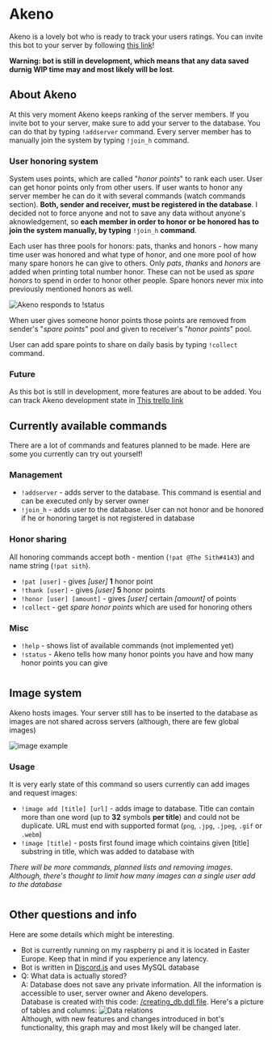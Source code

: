 # Akeno

Akeno is a lovely bot who is ready to track your users ratings. You can invite this bot to your server by following [this link](https://discordapp.com/oauth2/authorize?client_id=429672169203695616&scope=bot)! 

**Warning: bot is still in development, which means that any data saved durnig WIP time may and most likely will be lost**.

## About Akeno

At this very moment Akeno keeps ranking of the server members. If you invite bot to your server, make sure to add your server to the database. You can do that by typing `!addserver` command. Every server member has to manually join the system by typing `!join_h` command. 

### User honoring system

System uses points, which are called "_honor points_" to rank each user. User can get honor points only from other users. If user wants to honor any server member he can do it with several commands (watch commands section). **Both, sender and receiver, must be registered in the database**. I decided not to force anyone and not to save any data without anyone's aknowledgement, so **each member in order to honor or be honored has to join the system manually, by typing** `!join_h` **command**. 

Each user has three pools for honors: pats, thanks and honors - how many time user was honored and what type of honor, and one more pool of how many spare honors he can give to others. Only _pats_, _thanks_ and _honors_ are added when printing total number honor. These can not be used as _spare honors_ to spend in order to honor other people. Spare honors never mix into previously mentioned honors as well. 

![Akeno responds to !status](https://media.discordapp.net/attachments/435533207371251737/435539135441403925/unknown.png)

When user gives someone honor points those points are removed from sender's "_spare points_" pool and given to receiver's "_honor points_" pool.

User can add spare points to share on daily basis by typing `!collect` command.

### Future

As this bot is still in development, more features are about to be added. You can track Akeno development state in [This trello link](https://trello.com/b/UhXzC8sp/akeno-discord-bot-progress)

## Currently available commands

There are a lot of commands and features planned to be made. Here are some you currently can try out yourself!

### Management

* `!addserver` - adds server to the database. This command is esential and can be executed only by server owner
* `!join_h` - adds user to the database. User can not honor and be honored if he or honoring target is not registered in database

### Honor sharing

All honoring commands accept both - mention (`!pat @The Sith#4143`) and name string (`!pat sith`).
* `!pat [user]` -  gives _[user]_ **1** honor point
* `!thank [user]` - gives _[user]_ **5** honor points
* `!honor [user] [amount]` - gives _[user]_ certain _[amount]_ of points
* `!collect` - get _spare honor points_ which are used for honoring others 

### Misc

* `!help` - shows list of available commands (not implemented yet)
* `!status` - Akeno tells how many honor points you have and how many honor points you can give

#

## Image system

Akeno hosts images. Your server still has to be inserted to the database as images are not shared across servers (although, there are few global images)

![image example](https://media.discordapp.net/attachments/430073596698820638/440165185714520064/unknown.png)

### Usage

It is very early state of this command so users currently can add images and request images:

* `!image add [title] [url]` - adds image to database. Title can contain more than one word (up to **32** symbols **per title**) and could not be duplicate. URL must end with supported format (`png`, `.jpg`, `.jpeg`, `.gif` or `.webm`)
* `!image [title]` - posts first found image which cointains given [title] substring in title, which was added to database with

*There will be more commands, planned lists and removing images. Although, there's thought to limit how many images can a single user add to the database*

#

## Other questions and info

Here are some details which might be interesting. 
* Bot is currently running on my raspberry pi and it is located in Easter Europe. Keep that in mind if you experience any latency.
* Bot is written in [Discord.js](https://discord.js.org) and uses MySQL database
* Q: What data is actually stored?</br>
  A: Database does not save any private information. All the information is accessible to user, server owner and Akeno developers.<br/>Database is created with this code: [/creating_db.ddl file](https://github.com/tomzig16/akeno-js/blob/master/creating_db.ddl). Here's a picture of tables and columns:
  ![Data relations](https://media.discordapp.net/attachments/430073596698820638/440161802467278848/unknown.png)<br/>
  Although, with new features and changes introduced in bot's functionality, this graph may and most likely will be changed later.

